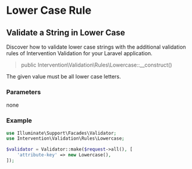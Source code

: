 # Lower Case Rule
## Validate a String in Lower Case
Discover how to validate lower case strings with the additional validation rules of Intervention Validation for your Laravel application.

> public Intervention\Validation\Rules\Lowercase::__construct()

The given value must be all lower case letters.

### Parameters

none

### Example

```php
use Illuminate\Support\Facades\Validator;
use Intervention\Validation\Rules\Lowercase;

$validator = Validator::make($request->all(), [
    'attribute-key' => new Lowercase(),
]);
```


